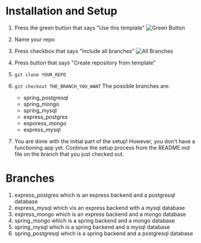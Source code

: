 # Installation and Setup

1. Press the green button that says "Use this template"
   ![Green Button](https://i.imgur.com/vRuyLNh.png)
2. Name your repo
3. Press checkbox that says "Include all branches"
   ![All Branches](https://i.imgur.com/cOe2ZGq.png)
4. Press button that says "Create repository from template"
5. `git clone YOUR_REPO`
6. `git checkout THE_BRANCH_YOU_WANT`
   The possible branches are:

   - spring_postgresql
   - spring_mongo
   - spring_mysql
   - express_postgres
   - exporess_mongo
   - express_mysql
7. You are done with the initial part of the setup! However, you don't have a functioning app yet. Continue the setup process from the README.md file on the branch that you just checked out.

# Branches

1. express_postgres which is an express backend and a postgresql database
2. express_mysql which vis an express backend with a mysql database
3. express_mongo which is an express backend and a mongo database
4. spring_mongo which is a spring backend and a mongo database
5. spring_mysql which is a spring backend and a mysql database
6. spring_postgresql which is a spring backend and a postgresql database

